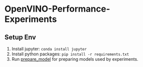 # OpenVINO-Performance-Experiments

## Setup Env

1. Install jupyter: `conda install jupyter`
2. Install python packages: `pip install -r requirements.txt`
3. Run [prepare_model](prepare_model.ipynb) for preparing models used by experiments.
